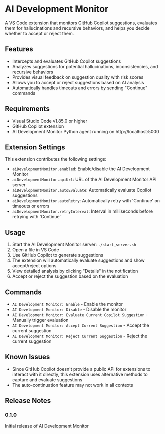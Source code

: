# AI Development Monitor

A VS Code extension that monitors GitHub Copilot suggestions, evaluates them for hallucinations and recursive behaviors, and helps you decide whether to accept or reject them.

## Features

- Intercepts and evaluates GitHub Copilot suggestions
- Analyzes suggestions for potential hallucinations, inconsistencies, and recursive behaviors
- Provides visual feedback on suggestion quality with risk scores
- Allows you to accept or reject suggestions based on AI analysis
- Automatically handles timeouts and errors by sending "Continue" commands

## Requirements

- Visual Studio Code v1.85.0 or higher
- GitHub Copilot extension
- AI Development Monitor Python agent running on http://localhost:5000

## Extension Settings

This extension contributes the following settings:

* `aiDevelopmentMonitor.enabled`: Enable/disable the AI Development Monitor
* `aiDevelopmentMonitor.apiUrl`: URL of the AI Development Monitor API server
* `aiDevelopmentMonitor.autoEvaluate`: Automatically evaluate Copilot suggestions
* `aiDevelopmentMonitor.autoRetry`: Automatically retry with 'Continue' on timeouts or errors
* `aiDevelopmentMonitor.retryInterval`: Interval in milliseconds before retrying with 'Continue'

## Usage

1. Start the AI Development Monitor server: `./start_server.sh`
2. Open a file in VS Code
3. Use GitHub Copilot to generate suggestions
4. The extension will automatically evaluate suggestions and show accept/reject options
5. View detailed analysis by clicking "Details" in the notification
6. Accept or reject the suggestion based on the evaluation

## Commands

- `AI Development Monitor: Enable` - Enable the monitor
- `AI Development Monitor: Disable` - Disable the monitor
- `AI Development Monitor: Evaluate Current Copilot Suggestion` - Manually trigger evaluation
- `AI Development Monitor: Accept Current Suggestion` - Accept the current suggestion
- `AI Development Monitor: Reject Current Suggestion` - Reject the current suggestion

## Known Issues

- Since GitHub Copilot doesn't provide a public API for extensions to interact with it directly, this extension uses alternative methods to capture and evaluate suggestions
- The auto-continuation feature may not work in all contexts

## Release Notes

### 0.1.0

Initial release of AI Development Monitor
